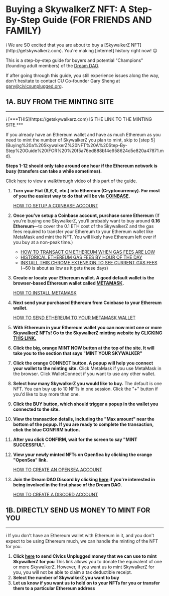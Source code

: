 # Buying a SkywalkerZ NFT: A Step-By-Step Guide (FOR FRIENDS AND FAMILY)

<aside>
ℹ️ We are SO excited that you are about to buy a [SkywalkerZ NFT](http://getskywalkerz.com). You're making [internet] history right now! 😊

This is a step-by-step guide for buyers and potential "Champions" (founding adult members) of the [Dream DAO](https://www.notion.so/Civics-Unplugged-s-Dream-DAO-A-Deeper-Dive-5142d24477064342b71267242f15749b?pvs=21).

If after going through this guide, you still experience issues along the way, don't hesitate to contact CU Co-founder Gary Sheng at [gary@civicsunplugged.org](mailto:gary@civicsunplugged.org).

</aside>

## 1A. BUY FROM THE MINTING SITE

---

<aside>
ℹ️ [***THIS](https://getskywalkerz.com) IS THE LINK TO THE MINTING SITE.***

If you already have an Ethereum wallet and have as much Ethereum as you need to mint the number of SkywalkerZ you plan to mint, skip to [step 5](Buying%20a%20SkywalkerZ%20NFT%20A%20Step-By-Step%20Guide%20(FOR%20%20f5a76ed888b14e958624d5e820a47871.md).

**Steps 1-12 should only take around one hour if the Ethereum network is busy (transfers can take a while sometimes).**

 Click [here](https://www.loom.com/share/e42374a421c148f08e767bac6921a270) to view a walkthrough video of this part of the guide.

</aside>

1. **Turn your Fiat ($,£,€, etc.) into Ethereum (Cryptocurrency). For most of you the easiest way to do that will be via [COINBASE](http://www.coinbase.com/).**
    
    [HOW TO SETUP A COINBASE ACCOUNT](https://www.youtube.com/watch?v=BVFVZ7CFYEk)
    
2. **Once you’ve setup a Coinbase account, purchase some Ethereum** (If you're buying one  SkywalkerZ, you’ll probably want to buy around **0.16 Ethereum**—to cover the 0.1 ETH cost of the SkywalkerZ and the gas fees required to transfer your Ethereum to your Ethereum wallet like MetaMask and mint the NFT. You will likely have Ethereum left over if you buy at a non-peak time.)
    - [HOW TO TRANSACT ON ETHEREUM WHEN GAS FEES ARE LOW](https://coinmarketcap.com/alexandria/article/what-is-the-best-time-to-transact-on-ethereum-flipside-crypto)
    - [HISTORICAL ETHEREUM GAS FEES BY HOUR OF THE DAY](https://ethereumprice.org/gas/)
    - [INSTALL THIS CHROME EXTENSION TO SEE CURRENT GAS FEES](https://chrome.google.com/webstore/detail/ethereum-gas-price-extens/innfmlnnhfcebjcnfopadflecemoddnp/related?hl=en) (~60 is about as low as it gets these days)
3. **Create or locate your Ethereum wallet. A good default wallet is the browser-based Ethereum wallet called [METAMASK](https://metamask.io/download.html#w-tabs-0-data-w-pane-0).**
    
    [HOW TO INSTALL METAMASK](https://www.youtube.com/watch?v=Af_lQ1zUnoM)
    
4. **Next send your purchased Ethereum from Coinbase to your Ethereum wallet.**
    
    [HOW TO SEND ETHEREUM TO YOUR METAMASK WALLET](https://www.youtube.com/watch?v=9NQgCyOXQlY)
    
5. **With Ethereum in your Ethereum wallet you can now mint one or more SkywalkerZ NFTs! Go to the SkywalkerZ minting website by [CLICKING THIS LINK.](https://www.getskywalkerz.com/)**
6. **Click the big, orange MINT NOW button at the top of the site. It will take you to the section that says "MINT YOUR SKYWALKER"**
7. **Click the orange CONNECT button. A popup will help you connect your wallet to the minting site.** Click MetaMask if you use MetaMask in the browser. Click WalletConnect if you want to use any other wallet.
8. **Select how many SkywalkerZ you would like to buy.** The default is one NFT. You can buy up to 10 NFTs in one session. Click the "+" button if you'd like to buy more than one.
9. **Click the BUY button, which should trigger a popup in the wallet you connected to the site.**
10. **View the transaction details, including the "Max amount" near the bottom of the popup. If you are ready to complete the transaction, click the blue CONFIRM button.**
11. **After you click CONFIRM, wait for the screen to say "MINT SUCCESSFUL".**
12. **View your newly minted NFTs on OpenSea by clicking the orange "OpenSea" link.** 
    
    [HOW TO CREATE AN OPENSEA ACCOUNT](https://support.opensea.io/hc/en-us/articles/360061676254-How-do-I-create-an-OpenSea-account-)
    
13. **Join the Dream DAO Discord by clicking [here](https://discord.gg/t4w6HUgMcM) if you're interested in being involved in the first phase of the Dream DAO.**
    
    [HOW TO CREATE A DISCORD ACCOUNT](https://support.discord.com/hc/en-us/articles/360033931551-Getting-Started)
    

## 1B. DIRECTLY SEND US MONEY TO MINT FOR YOU

---

<aside>
ℹ️ If you don't have an Ethereum wallet with Ethereum in it, and you don't expect to be using Ethereum much, we can handle the minting of the NFT for you.

</aside>

1. **Click [here](https://crm.bloomerang.co/HostedDonation?ApiKey=pub_f4afe884-073d-11ec-91b6-02ed36bbc03f&WidgetId=105472) to send Civics Unplugged money that we can use to mint SkywalkerZ for you**
This link allows you to donate the equivalent of one or more SkywalkerZ. However, if you want us to mint SkywalkerZ for you, you will not be able to claim a tax deductible receipt.
2. **Select the number of SkywalkerZ you want to buy**
3. **Let us know if you want us to hold on to your NFTs for you or transfer them to a particular Ethereum address**